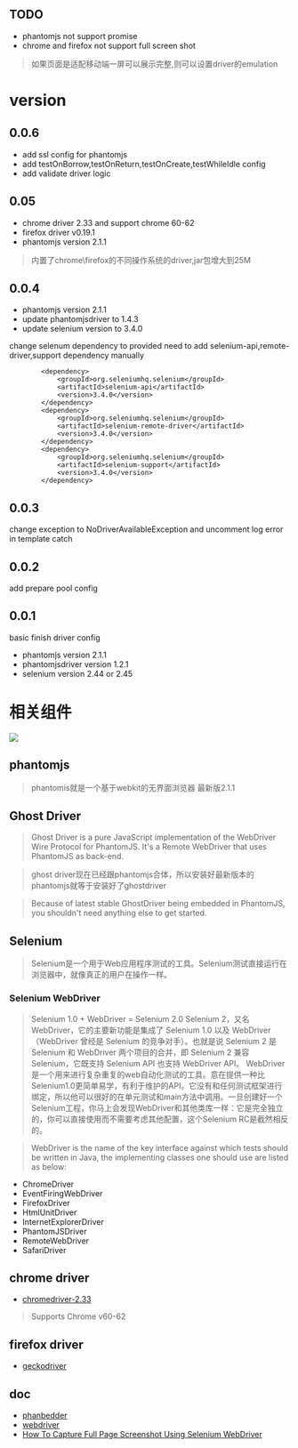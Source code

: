 ## TODO
- phantomjs not support promise
- chrome and firefox not support full screen shot
>如果页面是适配移动端一屏可以展示完整,则可以设置driver的emulation

# version
## 0.0.6
- add ssl config for phantomjs
- add testOnBorrow,testOnReturn,testOnCreate,testWhileIdle config
- add validate driver logic

## 0.05
- chrome driver 2.33 and support chrome 60-62
- firefox driver v0.19.1
- phantomjs version 2.1.1

>内置了chrome\firefox的不同操作系统的driver,jar包增大到25M

## 0.0.4
- phantomjs version 2.1.1
- update phantomjsdriver to 1.4.3
- update selenium version to 3.4.0

change selenum dependency to provided
need to add selenium-api,remote-driver,support dependency manually
```
        <dependency>
			<groupId>org.seleniumhq.selenium</groupId>
			<artifactId>selenium-api</artifactId>
			<version>3.4.0</version>
		</dependency>
		<dependency>
			<groupId>org.seleniumhq.selenium</groupId>
			<artifactId>selenium-remote-driver</artifactId>
			<version>3.4.0</version>
		</dependency>
		<dependency>
			<groupId>org.seleniumhq.selenium</groupId>
			<artifactId>selenium-support</artifactId>
			<version>3.4.0</version>
		</dependency>
```

## 0.0.3
change exception to NoDriverAvailableException
and uncomment log error in template catch

## 0.0.2
add prepare pool config

## 0.0.1
basic finish driver config
- phantomjs version 2.1.1
- phantomjsdriver version 1.2.1
- selenium version 2.44 or 2.45

# 相关组件
![](https://assertselenium.files.wordpress.com/2013/03/screen-shot-2013-03-24-at-11-54-01-pm.png)

## phantomjs
>phantomis就是一个基于webkit的无界面浏览器
>最新版2.1.1

## Ghost Driver
>Ghost Driver is a pure JavaScript implementation of the WebDriver Wire Protocol for PhantomJS. It's a Remote WebDriver that uses PhantomJS as back-end.

>ghost driver现在已经跟phantomjs合体，所以安装好最新版本的phantomjs就等于安装好了ghostdriver

>Because of latest stable GhostDriver being embedded in PhantomJS, you shouldn't need anything else to get started.

## Selenium
>Selenium是一个用于Web应用程序测试的工具。Selenium测试直接运行在浏览器中，就像真正的用户在操作一样。

### Selenium WebDriver
>Selenium 1.0 + WebDriver = Selenium 2.0
>Selenium 2，又名 WebDriver，它的主要新功能是集成了 Selenium 1.0 以及 WebDriver（WebDriver 曾经是 Selenium 的竞争对手）。也就是说 Selenium 2 是 Selenium 和 WebDriver 两个项目的合并，即 Selenium 2 兼容 Selenium，它既支持 Selenium API 也支持 WebDriver API。 WebDriver是一个用来进行复杂重复的web自动化测试的工具。意在提供一种比Selenium1.0更简单易学，有利于维护的API。它没有和任何测试框架进行绑定，所以他可以很好的在单元测试和main方法中调用。一旦创建好一个Selenium工程，你马上会发现WebDriver和其他类库一样：它是完全独立的，你可以直接使用而不需要考虑其他配置，这个Selenium RC是截然相反的。

>WebDriver is the name of the key interface against which tests should be written in Java, the implementing classes one should use are listed as below:

- ChromeDriver
- EventFiringWebDriver
- FirefoxDriver
- HtmlUnitDriver
- InternetExplorerDriver
- PhantomJSDriver
- RemoteWebDriver
- SafariDriver

## chrome driver
- [chromedriver-2.33](http://chromedriver.storage.googleapis.com/index.html?path=2.33/)
>Supports Chrome v60-62

## firefox driver
- [geckodriver](https://github.com/mozilla/geckodriver/releases)

## doc
- [phanbedder](https://github.com/anthavio/phanbedder)
- [webdriver](http://www.51testing.com/zhuanti/webdriver.htm)
- [How To Capture Full Page Screenshot Using Selenium WebDriver](http://www.softwaretestingmaterial.com/how-to-capture-full-page-screenshot-using-selenium-webdriver/)